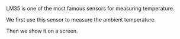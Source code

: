 LM35 is one of the most famous sensors for measuring temperature.

We first use this sensor to measure the ambient temperature.

Then we show it on a screen.